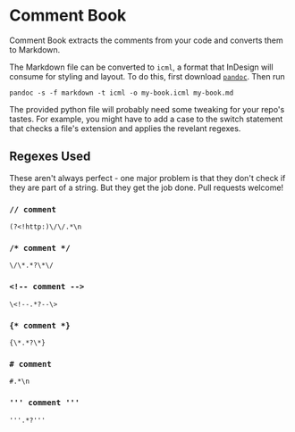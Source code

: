 # Comment Book

Comment Book extracts the comments from your code and converts them to Markdown.

The Markdown file can be converted to `icml`, a format that InDesign will consume for styling and layout. To do this, first download [`pandoc`](https://github.com/jgm/pandoc/releases/). Then run

    pandoc -s -f markdown -t icml -o my-book.icml my-book.md

The provided python file will probably need some tweaking for your repo's tastes. For example, you might have to add a case to the switch statement that checks a file's extension and applies the revelant regexes.

## Regexes Used

These aren't always perfect - one major problem is that they don't check if they are part of a string. But they get the job done. Pull requests welcome!

### `// comment`

`(?<!http:)\/\/.*\n`

### `/* comment */`

`\/\*.*?\*\/`

### `<!-- comment -->`

`\<!--.*?--\>`
    
### `{* comment *}`

`{\*.*?\*}`
    
### `# comment`

`#.*\n`

    
### `''' comment '''`

`'''.*?'''`
    

